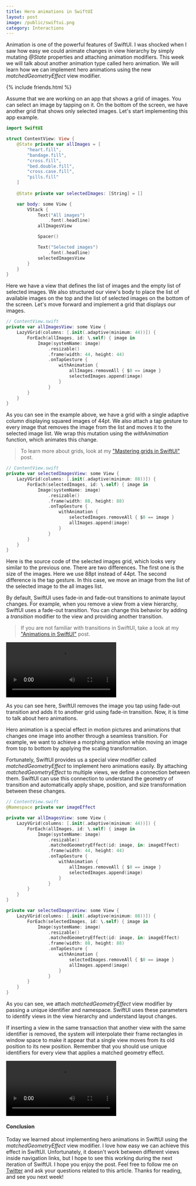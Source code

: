 ```yaml
---
title: Hero animations in SwiftUI
layout: post
image: /public/swiftui.png
category: Interactions
---
```


Animation is one of the powerful features of SwiftUI. I was shocked when I saw how easy we could animate changes in view hierarchy by simply mutating *@State* properties and attaching animation modifiers. This week we will talk about another animation type called hero animation. We will learn how we can implement hero animations using the new *matchedGeometryEffect* view modifier.

{% include friends.html %}

Assume that we are working on an app that shows a grid of images. You can select an image by tapping on it. On the bottom of the screen, we have another grid that shows only selected images. Let's start implementing this app example.

```swift
import SwiftUI

struct ContentView: View {
    @State private var allImages = [
        "heart.fill",
        "bandage.fill",
        "cross.fill",
        "bed.double.fill",
        "cross.case.fill",
        "pills.fill"
    ]
    
    @State private var selectedImages: [String] = []

    var body: some View {
        VStack {
            Text("All images")
                .font(.headline)
            allImagesView

            Spacer()

            Text("Selected images")
                .font(.headline)
            selectedImagesView
        }
    }
}
```

Here we have a view that defines the list of images and the empty list of selected images. We also structured our view's body to place the list of available images on the top and the list of selected images on the bottom of the screen. Let's move forward and implement a grid that displays our images.

```swift
// ContentView.swift
private var allImagesView: some View {
    LazyVGrid(columns: [.init(.adaptive(minimum: 44))]) {
        ForEach(allImages, id: \.self) { image in
            Image(systemName: image)
                .resizable()
                .frame(width: 44, height: 44)
                .onTapGesture {
                    withAnimation {
                        allImages.removeAll { $0 == image }
                        selectedImages.append(image)
                    }
                }
        }
    }
}
```

As you can see in the example above, we have a grid with a single adaptive column displaying squared images of 44pt. We also attach a tap gesture to every image that removes the image from the list and moves it to the selected image list. We wrap this mutation using the *withAnimation* function, which animates this change.

> To learn more about grids, look at my ["Mastering grids in SwiftUI"](/2020/07/08/mastering-grids-in-swiftui/) post.

```swift
// ContentView.swift
private var selectedImagesView: some View {
    LazyVGrid(columns: [.init(.adaptive(minimum: 88))]) {
        ForEach(selectedImages, id: \.self) { image in
            Image(systemName: image)
                .resizable()
                .frame(width: 88, height: 88)
                .onTapGesture {
                    withAnimation {
                        selectedImages.removeAll { $0 == image }
                        allImages.append(image)
                    }
                }
        }
    }
}
```

Here is the source code of the selected images grid, which looks very similar to the previous one. There are two differences. The first one is the size of the images. Here we use 88pt instead of 44pt. The second difference is the tap gesture. In this case, we move an image from the list of the selected image to the all images list.

By default, SwiftUI uses fade-in and fade-out transitions to animate layout changes. For example, when you remove a view from a view hierarchy, SwiftUI uses a fade-out transition. You can change this behavior by adding a *transition* modifier to the view and providing another transition.

> If you are not familiar with transitions in SwiftUI, take a look at my ["Animations in SwiftUI"](/2019/06/26/animations-in-swiftui/) post.

![fading-animation](/public/hero1.mp4)

As you can see here, SwiftUI removes the image you tap using fade-out transition and adds it to another grid using fade-in transition. Now, it is time to talk about hero animations.

Hero animation is a special effect in motion pictures and animations that changes one image into another through a seamless transition. For example, we want to achieve a morphing animation while moving an image from top to bottom by applying the scaling transformation.

Fortunately, SwiftUI provides us a special view modifier called *matchedGeometryEffect* to implement hero animations easily. By attaching *matchedGeometryEffect* to multiple views, we define a connection between them. SwiftUI can use this connection to understand the geometry of transition and automatically apply shape, position, and size transformation between these changes.

```swift
// ContentView.swift
@Namespace private var imageEffect

private var allImagesView: some View {
    LazyVGrid(columns: [.init(.adaptive(minimum: 44))]) {
        ForEach(allImages, id: \.self) { image in
            Image(systemName: image)
                .resizable()
                .matchedGeometryEffect(id: image, in: imageEffect)
                .frame(width: 44, height: 44)
                .onTapGesture {
                    withAnimation {
                        allImages.removeAll { $0 == image }
                        selectedImages.append(image)
                    }
                }
        }
    }
}

private var selectedImagesView: some View {
    LazyVGrid(columns: [.init(.adaptive(minimum: 88))]) {
        ForEach(selectedImages, id: \.self) { image in
            Image(systemName: image)
                .resizable()
                .matchedGeometryEffect(id: image, in: imageEffect)
                .frame(width: 88, height: 88)
                .onTapGesture {
                    withAnimation {
                        selectedImages.removeAll { $0 == image }
                        allImages.append(image)
                    }
                }
        }
    }
}
```

As you can see, we attach *matchedGeometryEffect* view modifier by passing a unique identifier and namespace. SwiftUI uses these parameters to identify views in the view hierarchy and understand layout changes. 

If inserting a view in the same transaction that another view with the same identifier is removed, the system will interpolate their frame rectangles in window space to make it appear that a single view moves from its old position to its new position. Remember that you should use unique identifiers for every view that applies a matched geometry effect.

![hero-animation](/public/hero2.mp4)

#### Conclusion
Today we learned about implementing hero animations in SwiftUI using the *matchedGeometryEffect* view modifier. I love how easy we can achieve this effect in SwiftUI. Unfortunately, it doesn't work between different views inside navigation links, but I hope to see this working during the next iteration of SwiftUI. I hope you enjoy the post. Feel free to follow me on [Twitter](https://twitter.com/mecid) and ask your questions related to this article. Thanks for reading, and see you next week!


